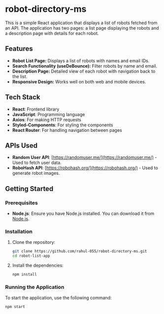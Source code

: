 # robot-directory-ms

This is a simple React application that displays a list of robots fetched from an API. The application has two pages: a list page displaying the robots and a description page with details for each robot.

## Features

- **Robot List Page:** Displays a list of robots with names and email IDs.
- **Search Functionality (useDeBounce):** Filter robots by name and email.
- **Description Page:** Detailed view of each robot with navigation back to the list.
- **Responsive Design:** Works well on both web and mobile devices.

## Tech Stack

- **React**: Frontend library
- **JavaScript**: Programming language
- **Axios**: For making HTTP requests
- **Styled-Components**: For styling the components
- **React Router**: For handling navigation between pages

## APIs Used

- **Random User API**: [https://randomuser.me/](https://randomuser.me/) - Used to fetch user data.
- **RoboHash API**: [https://robohash.org/](https://robohash.org/) - Used to generate robot images.

## Getting Started

### Prerequisites

- **Node.js**: Ensure you have Node.js installed. You can download it from [Node.js](https://nodejs.org/).

### Installation

1. Clone the repository:

    ```bash
    git clone https://github.com/rahul-055/robot-directory-ms.git
    cd robot-list-app
    ```

2. Install the dependencies:

    ```bash
    npm install
    ```

### Running the Application

To start the application, use the following command:

```bash
npm start
